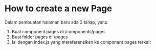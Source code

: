 # How to create a new Page

Dalam pembuatan halaman baru ada 3 tahap, yaitu:
1. Buat component pages di /components/pages
2. Buat folder pages di /pages
3. Isi dengan index.js yang mereferensikan ke component pages terkait